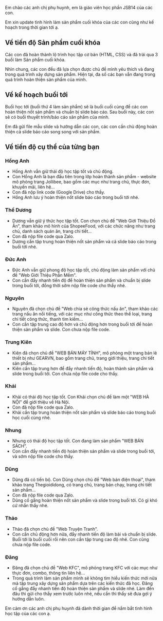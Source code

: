 Em chào các anh chị phụ huynh, em là giáo viên học phần JSB14 của các con.

Em xin update tình hình làm sản phẩm cuối khóa của các con cũng như kế hoạch trong thời gian tới ạ.

## Về tiến độ Sản phẩm cuối khóa
Các con đã hoàn thành lộ trình học tập cơ bản (HTML, CSS) và đã trải qua 3 buổi làm Sản phẩm cuối khóa.

Nhìn chung, các con đều đã lựa chọn được chủ đề mình yêu thích và đang trong quá trình xây dựng sản phẩm. Hiện tại, đa số các bạn vẫn đang trong quá trình hoàn thiện sản phẩm của mình.

## Về kế hoạch buổi tới
Buổi học tới (buổi thứ 4 làm sản phẩm) sẽ là buổi cuối cùng để các con hoàn thiện nốt sản phẩm và chuẩn bị slide báo cáo. Sau buổi này, các con sẽ có buổi thuyết trình/báo cáo sản phẩm của mình.

Em đã gửi file mẫu slide và hướng dẫn các con, các con cần chủ động hoàn thiện cả slide báo cáo song song với sản phẩm.

## Về tiến độ cụ thể của từng bạn

### Hồng Anh
- Hồng Anh vẫn giữ thái độ học tập tốt và chủ động.
- Con Hồng Anh là bạn đầu tiên trong lớp hoàn thành sản phẩm - website mô phỏng trang Jollibee, bao gồm các mục như trang chủ, thực đơn, khuyến mãi, liên hệ...
- Con đã nộp link code (Google Drive) cho thầy.
- Hồng Anh lưu ý hoàn thiện nốt slide báo cáo trong buổi tới nhé.

### Thế Dương
- Dương vẫn giữ ý thức học tập tốt. Con chọn chủ đề "Web Giới Thiệu Đồ Ăn", tham khảo mô hình của ShopeeFood, với các chức năng như trang chủ, danh sách quán ăn, trang chi tiết...
- Con đã nộp file code qua Zalo.
- Dương cần tập trung hoàn thiện nốt sản phẩm và cả slide báo cáo trong buổi tới nhé.

### Đức Anh
- Đức Anh vẫn giữ phong độ học tập tốt, chủ động làm sản phẩm với chủ đề "Web Giới Thiệu Phần Mềm".
- Con cần đẩy nhanh tiến độ để hoàn thiện sản phẩm và chuẩn bị slide trong buổi tới, đồng thời sớm nộp file code cho thầy nhé.

### Nguyên
- Nguyên đã chọn chủ đề "Web chia sẻ công thức nấu ăn", tham khảo các trang nấu ăn nổi tiếng, với các mục như công thức theo thể loại, trang chi tiết công thức, thanh tìm kiếm...
- Con cần tập trung cao độ hơn và chủ động hơn trong buổi tới để hoàn thiện sản phẩm và slide. Con chưa nộp file code.

### Trung Kiên
- Kiên đã chọn chủ đề "WEB BÁN MÁY TÍNH", mô phỏng một trang bán lẻ thiết bị như GEARVN, bao gồm trang chủ, trang giới thiệu, trang chi tiết sản phẩm...
- Kiên cần tập trung hơn để đẩy nhanh tiến độ, hoàn thành sản phẩm và slide trong buổi tới. Con chưa nộp file code cho thầy.

### Khải
- Khải có thái độ học tập tốt. Con Khải chọn chủ đề làm một "WEB HÀ NỘI" để giới thiệu về Hà Nội.
- Con đã nộp file code qua Zalo.
- Khải cần tập trung hoàn thiện nốt sản phẩm và slide báo cáo trong buổi học cuối cùng nhé.

### Nhung
- Nhung có thái độ học tập tốt. Con đang làm sản phẩm "WEB BÁN SÁCH".
- Con cần đẩy nhanh tiến độ hoàn thiện sản phẩm và slide trong buổi tới, và sớm nộp file code cho thầy.

### Dũng
- Dũng đã có tiến bộ. Con Dũng chọn chủ đề "Web bán điện thoại", tham khảo trang Thegioididong, có trang chủ, trang bán chạy, trang chi tiết sản phẩm...
- Con đã nộp file code qua Zalo.
- Dũng cố gắng hoàn thiện nốt sản phẩm và slide trong buổi tới. Có gì khó cứ nhắn thầy nhé.

### Thảo
- Thảo đã chọn chủ đề "Web Truyện Tranh".
- Con cần chủ động hơn nữa, đẩy nhanh tiến độ làm bài và chuẩn bị slide. Buổi tới là buổi cuối rồi nên con cần tập trung cao độ nhé. Con cũng chưa nộp file code.

### Đăng
- Đăng đã chọn chủ đề "Web KFC", mô phỏng trang KFC với các mục như thực đơn, combo, thông tin liên hệ...
- Trong quá trình làm sản phẩm mình sẽ không tìm hiểu kiến thức mới nữa mà tập trung xây dựng sản phẩm dựa trên các kiến thức đã học. Đăng cố gắng đẩy nhanh tiến độ hoàn thiện sản phẩm và slide nhé. Làm đến đâu thì gửi cho thầy xem trước luôn nhé, nếu cần thì thầy sẽ đưa gợi ý hướng dẫn luôn.

Em cảm ơn các anh chị phụ huynh đã dành thời gian để nắm bắt tình hình học tập của các con ạ.